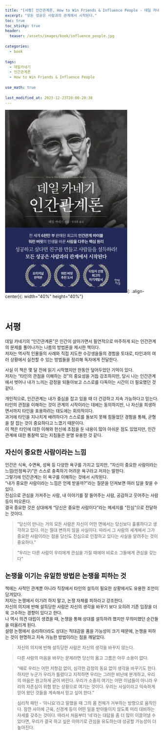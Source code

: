 ```yaml
---
title: "[서평] 인간관계론, How to Win Friends & Influence People - 데일 카네기"
excerpt: "모든 성공은 사람과의 관계에서 시작된다."
toc: true
toc_sticky: true
header:
  teaser: /assets/images/book/influence_people.jpg

categories:
  - book

tags:
  - 데일카네기
  - 인간관계론
  - How to Win Friends & Influence People

use_math: true

last_modified_at: 2023-12-23T20:00-20:30
---
```



![jpg](/assets/images/book/influence_people.jpg){: .align-center}{: width="40%" height="40%"}  

<br/>  

# 서평  

데일 카네기의 “인간관계론”은 인간이 살아가면서 필연적으로 마주하게 되는 인간관계의 문제를 풀어나가는 나름의 방법론을 제시한 책이다.  
저자는 역사적 인물들의 사례와 직접 지도한 수강생을들의 경험을 토대로, 타인과의 여러 상황에서 실천할 수 있는 방법들을 정리해 독자에게 전달한다.  
  
사실 이 책은 몇 달 전에 읽기 시작했지만 한동안 덮어두었던 기억이 있다.  
저자는 “타인의 관점을 이해하는 것”의 중요성을 거듭 강조하지만, 당시 나는 인간관계에서 벗어나 내가 느끼는 감정을 되돌아보고 스스로를 다독이는 시간이 더 필요했던 것 같다.  
  
개인적으로, 인간관계는 내가 중심을 잡고 있을 때 더 건강하고 지속 가능하다고 믿는다.  
타인의 관점을 이해하는 것이 관계의 시작이라는 데에는 동의하지만, 나 자신을 희생하면서까지 타인을 포용하려는 태도에는 회의적이다.  
과거에 타인을 지나치게 배려하다가 스스로를 돌보지 못해 힘들었던 경험을 통해, 균형을 잘 잡는 것이 중요하다고 느꼈기 때문이다.  
이 책은 타인에 대한 이해와 헌신에 초점을 둔 내용이 많아 아쉬운 점도 있었지만, 인간관계에 대한 통찰력 있는 지침들은 분명 유용한 것 같다.  
    
## 자신이 중요한 사람이라는 느낌  

인간은 식욕, 수면욕, 성욕 등 다양한 욕구를 가지고 있지만, “자신이 중요한 사람이라는 느낌(인정욕구)”은 스스로 충족하기 어려운 욕구라고 저자는 말한다.  
그렇기에 인간관계는 이 욕구를 이해하는 것에서 시작된다.  
“내가 중요한 사람이라는 느낌은 언제 받을까?”라는 질문을 던져보면 여러 답을 찾을 수 있다.  
진심으로 관심을 가져주는 사람, 내 이야기를 잘 들어주는 사람, 공감하고 웃어주는 사람 등이 떠오른다.  
결국 중요한 것은 상대에게 “당신은 중요한 사람이다”라는 메세지를 “진심”으로 전달하는 것이다.  
  
> “당신이 만나는 거의 모든 사람은 자신이 어떤 면에서는 당신보다 훌륭하다고 생각하고 있다. 이는 절대 변하지 않을 사실이다. 따라서 그 사람의 세계에서 그가 중요한 사람이라는 점을 당신도 진심으로 인정하고 있다는 사실을 알려주는 것이 중요하다.”   
  
> “우리는 다른 사람이 우리에게 관심을 가질 때에야 비로소 그들에게 관심을 갖는다”  

## 논쟁을 이기는 유일한 방법은 논쟁을 피하는 것  

책에는 사적인 관계뿐 아니라 직장에서 타인의 설득이 필요한 상황에서도 유용한 조언이 담겨있다.  
저자는 논쟁에서 이기려 하지 말고, 논쟁 자체를 피하라고 강조한다.  
자신의 의지에 반해 설득당한 사람은 자신의 생각을 바꾸기 보다 오히려 기존 입장을 더욱 고수하는 경향이 있다고 한다.  
나 역시 의견 대립이 생겼을 때, 논쟁을 통해 상대를 설득하려 했지만 무의미했던 순간들을 떠올리게 된다.  
설령 논쟁에서 승리하더라도 상대는 적대감을 품을 가능성이 크기 때문에, 논쟁을 피하는 것이 현명하고 지속 가능한 방법이라는 점을 깨달았다.  
  
> 자신의 의지에 반해 설득당한 사람은 자신의 생각을 바꾸지 않는다.  
  
> 다른 사람의 마음을 바꾸는 문제라면 당신의 옳고 그름은 아무 소용이 없다.  
  
> “때로 우리는 어떤 저항감 없이, 심각한 감정의 동요 없이 생각을 바꾸기도 한다. 하지만 누군가 우리가 틀렸다고 지적하면 우리는 그러한 비난에 분개하고, 우리의 마음은 완고하게 굳어 버린다. 우리가 소중히 여기는 어떤 이념들이 아니라 우리의 자존심이 위협 받는 상황으로 여기는 것이다. 우리는 사실이라고 익숙하게 믿어 왔던 것들을 계속해서 믿고 싶어 한다.”  
  
> 심리적 패턴 - ‘아니요’라고 말했을 때 그의 몸 전체가 거부하는 방향으로 움직인다. 잠깐 사이에 근육, 신경계 등이 어떤 일을 받아들이지 않도록 미리 대비하는 자세를 갖추는 것이다. 따라서 처음부터 ‘네’라는 대답을 좀 더 많이 이끌어낼 수 있다면, 우리가 결국 하고 싶은 이야기로 관심을 유도하는데 성공할 가능성이 더 높아진다.  
  

